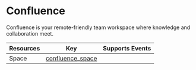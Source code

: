 Confluence
==========
Confluence is your remote-friendly team workspace where knowledge and collaboration meet.

| **Resources** | **Key**                                   | **Supports Events** |
| ------------- | ----------------------------------------- | ------------------- |
| Space         | [confluence\_space](confluence\_space.md) |                     |
